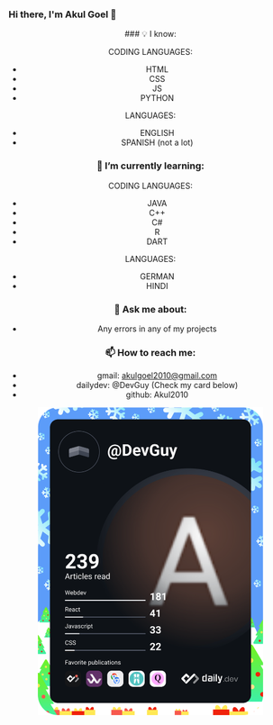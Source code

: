 ### Hi there, I'm Akul Goel 👋

<!--
**Akul2010/Akul2010** is a ✨ _special_ ✨ repository because its `README.md` (this file) appears on your GitHub profile.

Here are some ideas to get you started:

- 🔭 I’m currently working on ...
- 🌱 I’m currently learning ...
- 👯 I’m looking to collaborate on ...
- 🤔 I’m looking for help with ...
- 💬 Ask me about ...
- 📫 How to reach me: ...
- 😄 Pronouns: ...
- ⚡ Fun fact: ...
-->

<center>
### 💡 I know:

 CODING LANGUAGES:
- HTML
- CSS
- JS
- PYTHON
 
LANGUAGES:
- ENGLISH
- SPANISH (not a lot)

### 🌱 I’m currently learning:
CODING LANGUAGES:
- JAVA
- C++
- C#
- R
- DART
  
LANGUAGES:
- GERMAN
- HINDI


### 💬 Ask me about:
- Any errors in any of my projects

### 📫 How to reach me:
- gmail: akulgoel2010@gmail.com
- dailydev: @DevGuy (Check my card below)
- github: Akul2010

<a href="https://app.daily.dev/DevGuy"><img src="https://github.com/Akul2010/Akul2010/blob/master/devcard.svg" width="400" alt="Akul Goel's Dev Card"/></a>

</center>
